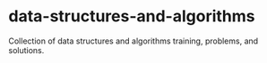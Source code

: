 # data-structures-and-algorithms
Collection of data structures and algorithms training, problems, and solutions.
